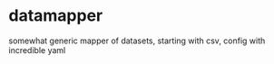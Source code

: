 datamapper
==========

somewhat generic mapper of datasets, starting with csv, config with incredible yaml
